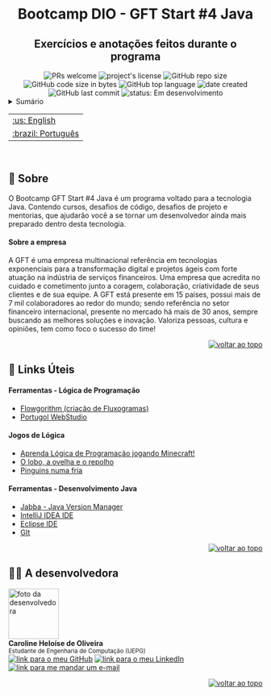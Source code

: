 <div id="topo"></div>
<h1 align="center">Bootcamp DIO - GFT Start #4 Java</h1>
<h2 align='center' >Exercícios e anotações feitos durante o programa</h2>
<div align="center">
    <img src="https://img.shields.io/static/v1?label=PRs&message=welcome&color=007396&style=plastic&logo=" alt="PRs welcome" />
    <img alt="project's license" src="https://img.shields.io/github/license/Carol42/bootcamp-dio-gft-start-java?style=plastic&color=007396">
    <img alt="GitHub repo size" src="https://img.shields.io/github/repo-size/Carol42/bootcamp-dio-gft-start-java?color=181717&logo=github&style=plastic&logoColor=181717">
    <img alt="GitHub code size in bytes" src="https://img.shields.io/github/languages/code-size/Carol42/bootcamp-dio-gft-start-java?color=181717&logo=github&style=plastic&logoColor=181717">
    <img alt="GitHub top language" src="https://img.shields.io/github/languages/top/Carol42/bootcamp-dio-gft-start-java?color=007396&logoColor=007396&logo=java&style=plastic">
    <img alt="date created" src="https://badges.pufler.dev/created/Carol42/bootcamp-dio-gft-start-java?style=plastic&color=007396">
    <img alt="GitHub last commit" src="https://img.shields.io/github/last-commit/Carol42/bootcamp-dio-gft-start-java?color=F05032&logo=git&logoColor&style=plastic">
    <img src="https://img.shields.io/static/v1?label=🚧 status&message=Em+desenvolvimento&color=FDD23F&style=plastic&logo=" alt="status: Em desenvolvimento"/>
</div>

<details>
    <summary>Sumário</summary>
    <ol>
        <li><a href="#pushpin-sobre">Sobre</a>
            <ul>
                <li><a href="#sobre-a-empresa" >Sobre a Empresa</a></li>
            </ul>
        </li>
        <li><a href="#link-links-úteis">Links Úteis</a>
            <ul>
                <li><a href="#ferramentas---lógica-de-programação" >Ferramentas - Lógica de Programação </a></li>
                <li><a href="#jogos-de-lógica" >Jogos de Lógica</a></li>
                <li><a href="#ferramentas---desenvolvimento-java" >Ferramentas - Desenvolvimento Java</a></li>
            </ul>
        </li>
        <li><a href="#woman_technologist-a-desenvolvedora">A desenvolvedora</a></li>
    </ol>
</details>

<table align="right">
 <tr><td><a href="https://github.com/Carol42/bootcamp-dio-gft-start-java/blob/main/README-en.md">:us: English</a></td></tr>
 <tr><td><a href="https://github.com/Carol42/bootcamp-dio-gft-start-java/blob/main/README.md">:brazil: Português</a></td></tr>
</table>
<span>&nbsp;</span>

## :pushpin: Sobre
O Bootcamp GFT Start #4 Java é um programa voltado para a tecnologia Java. Contendo cursos, desafios de código, desafios de projeto e mentorias, que ajudarão você a se tornar um desenvolvedor ainda mais preparado dentro desta tecnologia.

#### Sobre a empresa
A GFT é uma empresa multinacional referência em tecnologias exponenciais para a transformação digital e projetos ágeis com forte atuação na indústria de serviços financeiros. Uma empresa que acredita no cuidado e cometimento junto a coragem, colaboração, criatividade de seus clientes e de sua equipe.
A GFT está presente em 15 países, possui mais de 7 mil colaboradores ao redor do mundo; sendo referência no setor financeiro internacional, presente no mercado há mais de 30 anos, sempre buscando as melhores soluções e inovação. Valoriza pessoas, cultura e opiniões, tem como foco o sucesso do time!

<p align="right"><a href="#topo"><img src="https://img.shields.io/static/v1?label&message=voltar+ao+topo&color=007396" alt="voltar ao topo" /></a></p>

## :link: Links Úteis

#### Ferramentas - Lógica de Programação
- [Flowgorithm (criação de Fluxogramas)](http://flowgorithm.org/)
- [Portugol WebStudio](https://portugol-webstudio.cubos.io/ide)

#### Jogos de Lógica
- [Aprenda Lógica de Programação jogando Minecraft!](https://studio.code.org/s/mc/lessons/1/levels/14)
- [O lobo, a ovelha e o repolho](https://www.proprofsgames.com/wolf-sheep-and-cabbage/)
- [Pinguins numa fria](https://rachacuca.com.br/jogos/pinguins-numa-fria/)

#### Ferramentas - Desenvolvimento Java
- [Jabba - Java Version Manager](https://github.com/shyiko/jabba)
- [IntelliJ IDEA IDE](https://www.jetbrains.com/idea/)
- [Eclipse IDE](https://www.eclipse.org/ide/)
- [GIt](https://git-scm.com/downloads)

<p align="right"><a href="#topo"><img src="https://img.shields.io/static/v1?label&message=voltar+ao+topo&color=007396" alt="voltar ao topo" /></a></p>

## :woman_technologist: A desenvolvedora

<img src="https://avatars.githubusercontent.com/u/63017741?v=4" width="100px" alt="foto da desenvolvedora"/>
<br/>
<strong>Caroline Heloíse de Oliveira</strong>
<br/>
<sup>Estudante de Engenharia de Computação (UEPG)</sup>
<br/>
<a href="https://github.com/Carol42"><img src="https://img.shields.io/static/v1?label&message=Carol42&color=181717&style=plastic&logo=github" alt="link para o meu GitHub" /></a>
<a href="https://linkedin.com/in/carol42"><img src="https://img.shields.io/static/v1?label&message=/in/carol42&color=0A66C2&style=plastic&logo=linkedin" alt="link para o meu LinkedIn" /></a>
<a href="mailto:carol42.helo@gmail.com"><img src="https://img.shields.io/static/v1?label&message=carol42.helo@gmail.com&color=whitesmoke&style=plastic&logo=gmail" alt="link para me mandar um e-mail" /></a>

<p align="right"><a href="#topo"><img src="https://img.shields.io/static/v1?label&message=voltar+ao+topo&color=007396" alt="voltar ao topo" /></a></p>